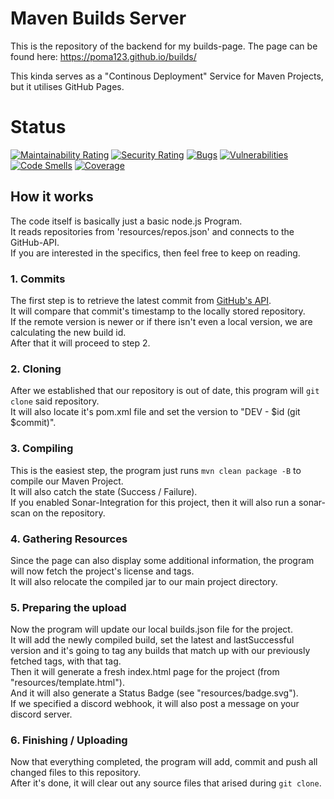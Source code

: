 # Maven Builds Server
This is the repository of the backend for my builds-page.
The page can be found here: https://poma123.github.io/builds/

This kinda serves as a "Continous Deployment" Service for Maven Projects,
but it utilises GitHub Pages.

# Status
[![Maintainability Rating](https://sonarcloud.io/api/project_badges/measure?project=poma123_builds&metric=sqale_rating)](https://sonarcloud.io/dashboard?id=poma123_builds)
[![Security Rating](https://sonarcloud.io/api/project_badges/measure?project=poma123_builds&metric=security_rating)](https://sonarcloud.io/dashboard?id=poma123_builds)
[![Bugs](https://sonarcloud.io/api/project_badges/measure?project=poma123_builds&metric=bugs)](https://sonarcloud.io/dashboard?id=poma123_builds)
[![Vulnerabilities](https://sonarcloud.io/api/project_badges/measure?project=poma123_builds&metric=vulnerabilities)](https://sonarcloud.io/dashboard?id=poma123_builds)
[![Code Smells](https://sonarcloud.io/api/project_badges/measure?project=poma123_builds&metric=code_smells)](https://sonarcloud.io/dashboard?id=poma123_builds)
[![Coverage](https://sonarcloud.io/api/project_badges/measure?project=poma123_builds&metric=coverage)](https://sonarcloud.io/dashboard?id=poma123_builds)

## How it works
The code itself is basically just a basic node.js Program.<br>
It reads repositories from 'resources/repos.json' and connects to the GitHub-API.<br>
If you are interested in the specifics, then feel free to keep on reading.<br>

### 1. Commits
The first step is to retrieve the latest commit from [GitHub's API](https://developer.github.com/v3/repos/commits/).<br>
It will compare that commit's timestamp to the locally stored repository.<br>
If the remote version is newer or if there isn't even a local version, we are calculating the new build id.<br>
After that it will proceed to step 2.<br>

### 2. Cloning
After we established that our repository is out of date, this program will ```git clone``` said repository.<br>
It will also locate it's pom.xml file and set the version to "DEV - $id (git $commit)".<br>

### 3. Compiling
This is the easiest step, the program just runs ```mvn clean package -B``` to compile our Maven Project.<br>
It will also catch the state (Success / Failure).<br>
If you enabled Sonar-Integration for this project, then it will also run a sonar-scan on the repository.<br>

### 4. Gathering Resources
Since the page can also display some additional information, the program will now fetch the project's license and tags.<br>
It will also relocate the compiled jar to our main project directory.<br>

### 5. Preparing the upload
Now the program will update our local builds.json file for the project.<br>
It will add the newly compiled build, set the latest and lastSuccessful version 
and it's going to tag any builds that match up with our previously fetched tags, with that tag.<br>
Then it will generate a fresh index.html page for the project (from "resources/template.html").<br>
And it will also generate a Status Badge (see "resources/badge.svg").<br>
If we specified a discord webhook, it will also post a message on your discord server.<br>

### 6. Finishing / Uploading
Now that everything completed, the program will add, commit and push all changed files to this repository.<br>
After it's done, it will clear out any source files that arised during ```git clone```.<br>
